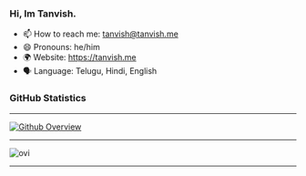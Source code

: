 ### Hi, Im Tanvish.

- 📫 How to reach me: tanvish@tanvish.me
- 😄 Pronouns: he/him
- 🌍 Website: https://tanvish.me
- 🗣️ Language: Telugu, Hindi, English

### GitHub Statistics

---

[![Github Overview](https://api-tanvish.azurewebsites.net/git-stats)](https://github.com/TanvishGG)

---

<img src="https://api-tanvish.azurewebsites.net/git-language" alt="ovi" />


---
